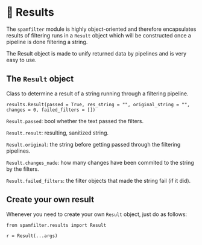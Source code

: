 # 🔎 Results

The `spamfilter` module is highly object-oriented and therefore encapsulates results of filtering runs in a `Result` object which will be constructed once a pipeline is done filtering a string.

The Result object is made to unify returned data by pipelines and is very easy to use.

## The `Result` object

Class to determine a result of a string running through a filtering pipeline.

`results.Result(passed = True, res_string = "", original_string = "", changes = 0, failed_filters = [])`

`Result.passed`: bool whether the text passed the filters.

`Result.result`: resulting, sanitized string.

`Result.original`: the string before getting passed through the filtering pipelines.

`Result.changes_made`: how many changes have been commited to the string by the filters.

`Result.failed_filters`: the filter objects that made the string fail (if it did).

## Create your own result

Whenever you need to create your own `Result` object, just do as follows:

```
from spamfilter.results import Result

r = Result(...args)
```